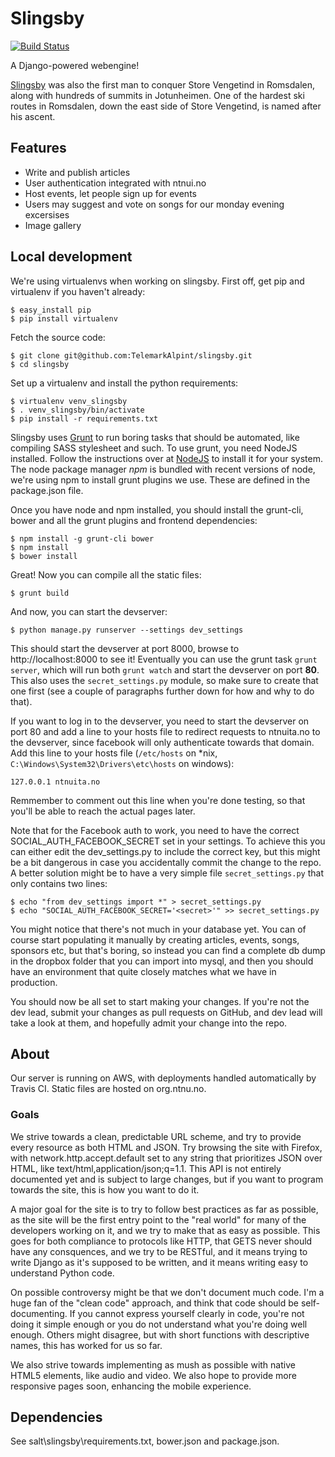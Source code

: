Slingsby
========

[![Build Status](https://travis-ci.org/TelemarkAlpint/slingsby.png?branch=master)](https://travis-ci.org/TelemarkAlpint/slingsby)

A Django-powered webengine!

[Slingsby](http://en.wikipedia.org/wiki/William_Slingsby) was also the first man to conquer Store Vengetind in Romsdalen, along with hundreds of summits
in Jotunheimen. One of the hardest ski routes in Romsdalen, down the east side of Store Vengetind, is
named after his ascent.

Features
--------

* Write and publish articles
* User authentication integrated with ntnui.no
* Host events, let people sign up for events
* Users may suggest and vote on songs for our monday evening excersises
* Image gallery

Local development
-----------------

We're using virtualenvs when working on slingsby. First off, get pip and virtualenv if you haven't already:

    $ easy_install pip
    $ pip install virtualenv

Fetch the source code:

    $ git clone git@github.com:TelemarkAlpint/slingsby.git
    $ cd slingsby

Set up a virtualenv and install the python requirements:

    $ virtualenv venv_slingsby
    $ . venv_slingsby/bin/activate
    $ pip install -r requirements.txt

Slingsby uses [Grunt](http://gruntjs.com/) to run boring tasks that should be automated, like compiling SASS stylesheet and such.
To use grunt, you need NodeJS installed. Follow the instructions over at [NodeJS](http://nodejs.org/) to install it for your system.
The node package manager *npm* is bundled with recent versions of node, we're using npm to install grunt plugins we use. These are
defined in the package.json file.

Once you have node and npm installed, you should install the grunt-cli, bower and all the grunt plugins and frontend dependencies:

    $ npm install -g grunt-cli bower
    $ npm install
    $ bower install

Great! Now you can compile all the static files:

    $ grunt build

And now, you can start the devserver:

    $ python manage.py runserver --settings dev_settings

This should start the devserver at port 8000, browse to http://localhost:8000 to see it! Eventually you can use the grunt
task `grunt server`, which will run both `grunt watch` and start the devserver on port **80**. This also uses the `secret_settings.py`
module, so make sure to create that one first (see a couple of paragraphs further down for how and why to do that).

If you want to log in to the devserver, you need to start the devserver on port 80 and add a line to your hosts file to redirect 
requests to ntnuita.no to the devserver, since facebook will only authenticate towards that domain. Add this line to 
your hosts file (`/etc/hosts` on *nix, `C:\Windows\System32\Drivers\etc\hosts` on windows):

    127.0.0.1 ntnuita.no

Remmember to comment out this line when you're done testing, so that you'll be able to reach the actual pages later.

Note that for the Facebook auth to work, you need to have the correct SOCIAL_AUTH_FACEBOOK_SECRET set in your settings.
To achieve this you can either edit the dev_settings.py to include the correct key, but this might be a bit dangerous in
case you accidentally commit the change to the repo. A better solution might be to have a very simple file `secret_settings.py`
that only contains two lines:

    $ echo "from dev_settings import *" > secret_settings.py
    $ echo "SOCIAL_AUTH_FACEBOOK_SECRET='<secret>'" >> secret_settings.py

You might notice that there's not much in your database yet. You can of course start populating it manually by
creating articles, events, songs, sponsors etc, but that's boring, so instead you can find a complete db dump in the dropbox folder
that you can import into mysql, and then you should have an environment that quite closely matches what we have in production.

You should now be all set to start making your changes. If you're not the dev lead, submit your changes as pull requests on GitHub, and dev
lead will take a look at them, and hopefully admit your change into the repo.

About
-----

Our server is running on AWS, with deployments handled automatically by Travis CI. Static files are hosted on org.ntnu.no.

### Goals

We strive towards a clean, predictable URL scheme, and try to provide every resource as both HTML and JSON. Try browsing the site with Firefox,
with network.http.accept.default set to any string that prioritizes JSON over HTML, like text/html,application/json;q=1.1. This API is not entirely
documented yet and is subject to large changes, but if you want to program towards the site, this is how you want to do it.

A major goal for the site is to try to follow best practices as far as possible, as the site will be the first entry point to the "real world"
for many of the developers working on it, and we try to make that as easy as possible. This goes for both compliance to protocols like HTTP,
that GETS never should have any consquences, and we try to be RESTful, and it means trying to write Django as it's supposed to be written,
and it means writing easy to understand Python code.

On possible controversy might be that we don't document much code. I'm a huge fan of the "clean code" approach, and think that code should be
self-documenting. If you cannot express yourself clearly in code, you're not doing it simple enough or you do not understand what you're doing well
enough. Others might disagree, but with short functions with descriptive names, this has worked for us so far.

We also strive towards implementing as mush as possible with native HTML5 elements, like audio and video. We also hope to provide more responsive
pages soon, enhancing the mobile experience.

Dependencies
------------

See salt\slingsby\requirements.txt, bower.json and package.json.
